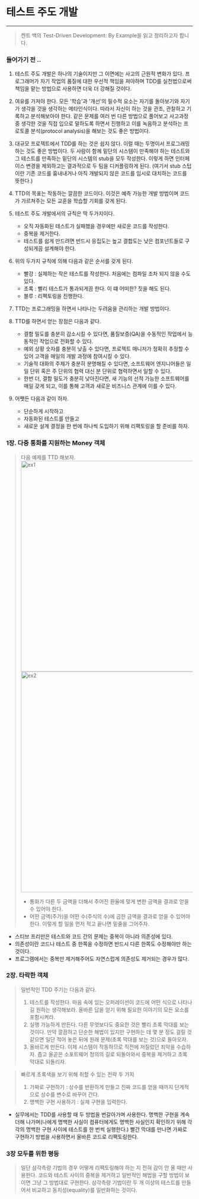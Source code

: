 # 테스트 주도 개발

---

> 켄트 백의 Test-Driven Development: By Example을 읽고 정리하고자 합니다.

### 들어가기 전 ..

1. 테스트 주도 개발은 하나의 기술이지만 그 이면에는 사고의 근원적 변화가 있다.
   프로그래머가 자기 작업의 품질에 대한 우선적 책임을 져야하며 TDD를 실천법으로써 책임을 맡는 방법으로
   사용하면 더욱 더 강해질 것이다.

2. 여유를 가져야 한다. 모든 '학습'과 '개선'의 필수적 요소는 자기를 돌아보기와 자기가 생각을 것을 생각하는 메타인식이다.
   따라서 자신이 하는 것을 관조, 관찰하고 기록하고 분석해보아야 한다.
   같은 문제를 여러 번 다른 방법으로 풀어보고 사고과정 중 생각한 것을 직접 입으로 말하도록 하면서 진행하고
   이를 녹음하고 분석하는 프로토콜 분석(protocol analysis)을 해보는 것도 좋은 방법이다.

3. 대규모 프로젝트에서 TDD를 하는 것은 쉽지 않다.
   이럴 때는 두명이서 프로그래밍하는 것도 좋은 방법이다.
   두 사람이 함께 밑단의 시스템이 만족해야 하는 테스트와 그 테스트를 만족하는 밑단의 시스템의 stub을 모두 작성한다.
   이렇게 하면 인터페이스 변경을 제외하고는 결과적으로 두 팀을 디커플링하게 된다.
   (여기서 stub 스텁이란 기존 코드를 흉내내거나 아직 개발되지 않은 코드를 임시로 대치하는 코드를 뜻한다.)

4. TTD의 목표는 작동하는 깔끔한 코드이다.
   이것은 예측 가능한 개발 방법이며 코드가 가르쳐주는 모든 교훈을 학습할 기회를 갖게 된다.

5. 테스트 주도 개발에서의 규칙은 딱 두가지이다.

   - 오직 자동화된 테스트가 실패했을 경우에만 새로운 코드를 작성한다.
   - 중복을 제거한다.
   - 테스트를 쉽게 만드려면 반드시 응집도는 높고 결합도는 낮은 컴포넌트들로 구성되게끔 설계해야 한다.

6. 위의 두가지 규칙에 의해 다음과 같은 순서를 갖게 된다.

   - 빨강 : 실제하는 작은 테스트를 작성한다. 처음에는 컴파일 조차 되지 않을 수도 있다.
   - 초록 : 빨리 테스트가 통과되게끔 한다. 이 떄 어떠한? 짓을 해도 된다.
   - 블루 : 리펙토링을 진행한다.

7. TTD는 프로그래밍을 하면서 나타나는 두려움을 관리하는 개발 방법이다.

8. TTD를 하면서 얻는 장점은 다음과 같다.

   - 결함 밀도를 충분히 감소시킬 수 있다면, 품질보증(QA)을 수동적인 작업에서 능동적인 작업으로 전화할 수 있다.
   - 예외 상황 숫자를 충분히 낮출 수 있다면, 프로젝트 매니저가 정확히 추정할 수 있어 고객을 매일의 개발 과정에 참여시킬 수 있다.
   - 기술적 대화의 주제가 충분히 분명해질 수 있다면, 소프트웨어 엔지니어들은 일일 단위 혹은 주 단위의 협력 대신 분 단위로 협력하면서 일할 수 있다.
   - 한번 더, 결함 밀도가 충분히 낮아진다면, 새 기능의 선적 가능한 소프트웨어를 매일 갖게 되고, 이를 통해 고객과 새로운 비즈니스 관계에 이를 수 있다.

9. 어쨋든 다음과 같이 하자.
   - 단순하게 시작하고
   - 자동화된 테스트를 만들고
   - 새로운 설계 결정을 한 번에 하나씩 도입하기 위해 리팩토링을 할 준비를 하자.

### 1장. 다중 통화를 지원하는 Money 객체

> 다음 예제를 TTD 해보자.
> <img width="567" alt="ex1" src="https://user-images.githubusercontent.com/49556566/193597195-9af8b5c4-2b5c-48c1-81c2-270b6cd8da5a.png"> <img width="594" alt="ex2" src="https://user-images.githubusercontent.com/49556566/193597221-f2aae76e-36d1-4620-a2e1-3b74f5b7fa00.png">
>
> - 통화가 다른 두 금액을 더해서 주어진 환율에 맞게 변한 금액을 결과로 얻을 수 있어야 한다.
> - 어떤 금액(주가)을 어떤 수(주식의 수)에 곱한 금액을 결과로 얻을 수 있어야 한다.
>   이렇게 할 일을 먼저 적고 끝나면 밑줄을 그어주자.

- 스티브 프리만은 테스트와 코드 간의 문제는 중복이 아니라 의존성에 있다.
- 의존성이란 코드나 테스트 중 한쪽을 수정하면 반드시 다른 한쪽도 수정해야만 하는 것이다.
- 프로그램에서는 중복만 제거해주어도 자연스럽게 의존성도 제거되는 경우가 많다.

### 2장. 타락한 객체

> 일반적인 TDD 주기는 다음과 같다.
>
> 1. 테스트를 작성한다. 마음 속에 있는 오퍼레이션이 코드에 어떤 식으로 나타나길 원하는 생각해보라.
>    올바른 답을 얻기 위해 필요한 이야기의 모든 요소를 포함시켜라.
> 2. 실행 가능하게 만든다. 다른 무엇보다도 중요한 것은 빨리 초록 막대를 보는 것이다.
>    만약 깔끔하고 단순한 해법이 있지만 구현하는 데 몇 분 정도 걸릴 것 같으면 일단 적어 놓은 뒤에 원래 문제(초록 막대를 보는 것)으로 돌아오자.
> 3. 올바르게 만든다. 이제 시스템이 작동하므로 직전에 저질렀던 죄악을 수습하자. 좁고 올곧은 소포트웨어 정의의 길로 되돌아와서 중복을 제거하고 초록 막대로 되돌리자.

> 빠르게 초록색을 보기 위해 취할 수 있는 전략 두 가지
>
> 1. 가짜로 구현하기 : 상수를 반환하게 만들고 진짜 코드를 얻을 때까지 단계적으로 상수를 변수로 바꾸어 간다.
> 2. 명백한 구현 사용하기 : 실제 구현을 입력한다.

- 실무에서는 TDD를 사용할 때 두 방법을 번갈아가며 사용한다.
  명백한 구현을 계속 더해 나가며(나에게 명백한 사실이 컴퓨터에게도 명백한 사실인지 확인하기 위해 각각의 명백한 구현 사이에 테스트를 한 번씩 실행한다.)
  빨간 막대를 만나면 가짜로 구현하기 방법을 사용하면서 올바른 코드로 리팩토링한다.

### 3장 모두를 위한 평등

> 일단 삼각측량 기법의 경우 어떻게 리팩토링해야 하는 지 전혀 감이 안 올 때만 사용한다.
> 코드와 테스트 사이의 중복을 제거하고 일반적인 해법을 구할 방법이 보이면 그냥 그 방법대로 구현한다.
> 삼각측량 기법이란 두 개 이상의 테스트를 만들어서 비교하고 동치성(equality)를 일반화하는 것이다.
